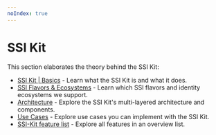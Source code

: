 ```yaml
---
noIndex: true
---
```


# SSI Kit

This section elaborates the theory behind the SSI Kit:

* [SSI Kit | Basics](../../ssi-kit/ssi-kit-or-basics/) - Learn what the SSI Kit is and what it does.
* [SSI Flavors & Ecosystems](tech-stack/) - Learn which SSI flavors and identity ecosystems we support.
* [Architecture](architecture/) - Explore the SSI Kit's multi-layered architecture and components.
* [Use Cases](use-cases.md) - Explore use cases you can implement with the SSI Kit.
* [SSI-Kit feature list](https://walt-id.notion.site/Features-by-Product-aab646e46a744a7d84a6b8fd6b7066ac) - Explore all features in an overview list.
